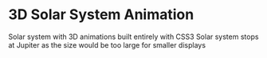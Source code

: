 # 3D Solar System Animation
Solar system with 3D animations built entirely with CSS3
Solar system stops at Jupiter as the size would be too large for smaller displays